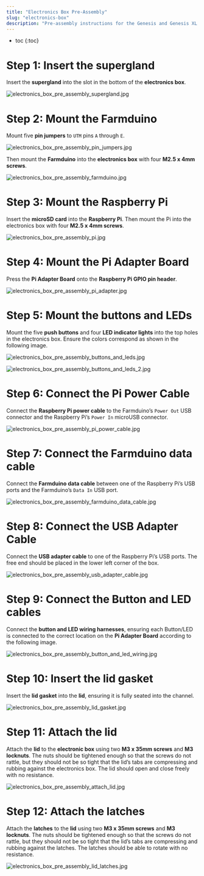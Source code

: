 ```yaml
---
title: "Electronics Box Pre-Assembly"
slug: "electronics-box"
description: "Pre-assembly instructions for the Genesis and Genesis XL electronics box"
---
```


* toc
{:toc}

# Step 1: Insert the supergland

Insert the **supergland** into the slot in the bottom of the **electronics box**.

![electronics_box_pre_assembly_supergland.jpg](_images/electronics_box_pre_assembly_supergland.jpg)

# Step 2: Mount the Farmduino

Mount five **pin jumpers** to `UTM` pins `A` through `E`.

![electronics_box_pre_assembly_pin_jumpers.jpg](_images/electronics_box_pre_assembly_pin_jumpers.jpg)

Then mount the **Farmduino** into the **electronics box** with four **M2.5 x 4mm screws**.

![electronics_box_pre_assembly_farmduino.jpg](_images/electronics_box_pre_assembly_farmduino.jpg)

# Step 3: Mount the Raspberry Pi

Insert the **microSD card** into the **Raspberry Pi**. Then mount the Pi into the electronics box with four **M2.5 x 4mm screws**.

![electronics_box_pre_assembly_pi.jpg](_images/electronics_box_pre_assembly_pi.jpg)

# Step 4: Mount the Pi Adapter Board

Press the **Pi Adapter Board** onto the **Raspberry Pi GPIO pin header**.

![electronics_box_pre_assembly_pi_adapter.jpg](_images/electronics_box_pre_assembly_pi_adapter.jpg)

# Step 5: Mount the buttons and LEDs

Mount the five **push buttons** and four **LED indicator lights** into the top holes in the electronics box. Ensure the colors correspond as shown in the following image.

![electronics_box_pre_assembly_buttons_and_leds.jpg](_images/electronics_box_pre_assembly_buttons_and_leds.jpg)

![electronics_box_pre_assembly_buttons_and_leds_2.jpg](_images/electronics_box_pre_assembly_buttons_and_leds_2.jpg)

# Step 6: Connect the Pi Power Cable

Connect the **Raspberry Pi power cable** to the Farmduino’s `Power Out` USB connector and the Raspberry Pi’s `Power In` microUSB connector.

![electronics_box_pre_assembly_pi_power_cable.jpg](_images/electronics_box_pre_assembly_pi_power_cable.jpg)

# Step 7: Connect the Farmduino data cable

Connect the **Farmduino data cable** between one of the Raspberry Pi’s USB ports and the Farmduino’s `Data In` USB port.

![electronics_box_pre_assembly_farmduino_data_cable.jpg](_images/electronics_box_pre_assembly_farmduino_data_cable.jpg)

# Step 8: Connect the USB Adapter Cable

Connect the **USB adapter cable** to one of the Raspberry Pi’s USB ports. The free end should be placed in the lower left corner of the box.

![electronics_box_pre_assembly_usb_adapter_cable.jpg](_images/electronics_box_pre_assembly_usb_adapter_cable.jpg)

# Step 9: Connect the Button and LED cables

Connect the **button and LED wiring harnesses**, ensuring each Button/LED is connected to the correct location on the **Pi Adapter Board** according to the following image.

![electronics_box_pre_assembly_button_and_led_wiring.jpg](_images/electronics_box_pre_assembly_button_and_led_wiring.jpg)

# Step 10: Insert the lid gasket

Insert the **lid gasket** into the **lid**, ensuring it is fully seated into the channel.

![electronics_box_pre_assembly_lid_gasket.jpg](_images/electronics_box_pre_assembly_lid_gasket.jpg)

# Step 11: Attach the lid

Attach the **lid** to the **electronic box** using two **M3 x 35mm screws** and **M3 locknuts**. The nuts should be tightened enough so that the screws do not rattle, but they should not be so tight that the lid’s tabs are compressing and rubbing against the electronics box. The lid should open and close freely with no resistance.

![electronics_box_pre_assembly_attach_lid.jpg](_images/electronics_box_pre_assembly_attach_lid.jpg)

# Step 12: Attach the latches

Attach the **latches** to the **lid** using two **M3 x 35mm screws** and **M3 locknuts**. The nuts should be tightened enough so that the screws do not rattle, but they should not be so tight that the lid’s tabs are compressing and rubbing against the latches. The latches should be able to rotate with no resistance.

![electronics_box_pre_assembly_lid_latches.jpg](_images/electronics_box_pre_assembly_lid_latches.jpg)
